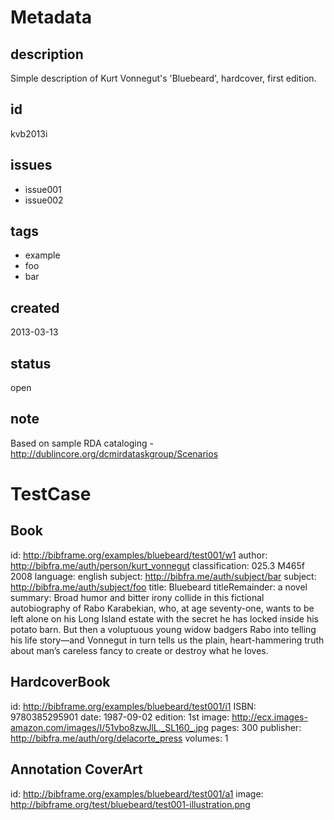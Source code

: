 # Metadata 

## description

Simple description of Kurt Vonnegut's 'Bluebeard', hardcover, first edition.

## id

kvb2013i

## issues

* issue001
* issue002

## tags 

* example
* foo
* bar

## created

2013-03-13

## status

open

## note

Based on sample RDA cataloging - http://dublincore.org/dcmirdataskgroup/Scenarios

# TestCase 

## Book

   id: http://bibframe.org/examples/bluebeard/test001/w1
   author: <http://bibfra.me/auth/person/kurt_vonnegut>
   classification: 025.3 M465f 2008
   language: english
   subject: http://bibfra.me/auth/subject/bar
   subject: http://bibfra.me/auth/subject/foo
   title: Bluebeard
   titleRemainder: a novel
   summary: Broad humor and bitter irony collide in this fictional autobiography of Rabo Karabekian, who, at age seventy-one, wants to be left alone on his Long Island estate with the secret he has locked inside his potato barn. But then a voluptuous young widow badgers Rabo into telling his life story—and Vonnegut in turn tells us the plain, heart-hammering truth about man’s careless fancy to create or destroy what he loves.

   [](http://bibframe.org/examples/bluebeard/test001/i1 "instance")

## HardcoverBook

   id: http://bibframe.org/examples/bluebeard/test001/i1
   ISBN: 9780385295901
   date: 1987-09-02
   edition: 1st
   image: http://ecx.images-amazon.com/images/I/51vbo8zwJlL._SL160_.jpg
   pages: 300
   publisher: http://bibfra.me/auth/org/delacorte_press
   volumes: 1

   [](http://bibframe.org/examples/bluebeard/test001/i1 "instance")

## Annotation CoverArt

   id: http://bibframe.org/examples/bluebeard/test001/a1
   image: http://bibframe.org/test/bluebeard/test001-illustration.png

